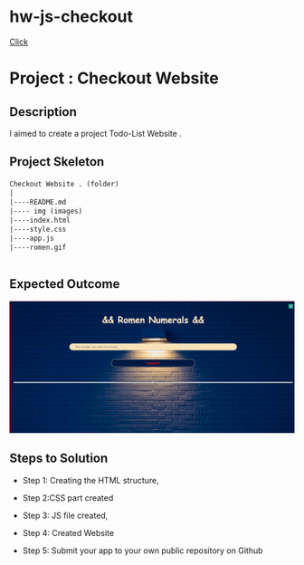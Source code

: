 # hw-js-checkout
[Click](https://ilkaybasboga.github.io/hw-js-checkout/)


# Project : Checkout Website 

## Description
I aimed to create a project Todo-List Website .


## Project Skeleton 

```
Checkout Website . (folder)
|
|----README.md               
|---- img (images)            
|----index.html  
|----style.css
|----app.js
|----romen.gif
  

```
## Expected Outcome

![Project 003 Snapshot](romen.gif)

## Steps to Solution
  
- Step 1: Creating the HTML structure,

- Step 2:CSS part created

- Step 3: JS file created,

- Step 4: Created Website
 
- Step 5: Submit your app to your own public repository on Github
